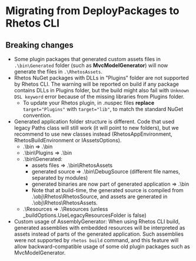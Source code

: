 # Migrating from DeployPackages to Rhetos CLI

## Breaking changes

* Some plugin packages that generated custom assets files in `.\bin\Generated` folder (such as **MvcModelGenerator**) will now generate the files in `.\RhetosAssets`.
* Rhetos NuGet packages with DLLs in "Plugins" folder are not supported by Rhetos CLI. The warning will be reported on build if any package contains DLLs in Plugins folder, but the build might also fail with `Unknown DSL keyword` error because of the missing libraries from Plugins folder.
  * To update your Rhetos plugin, in .nuspec files **replace** `target="Plugins"` with `target="lib"`, to match the standard NuGet convention.
* Generated application folder structure is different.
  Code that used legacy Paths class will still work (it will point to new folders),
  but we recommend to use new classes instead (RhetosAppEnvironment, RhetosBuildEnvironment or IAssetsOptions).
  * .\bin => .\bin
  * .\bin\Plugins => .\bin
  * .\bin\Generated:
    * assets files => .\bin\RhetosAssets
    * generated source => .\bin\DebugSource (different file names, separated by modules)
    * generated binaries are now part of generated application => .\bin
    * Note that at build-time, the generated source is compiled from .\obj\Rhetos\RhetosSource, and assets are generated in .\obj\Rhetos\RhetosAssets.
  * .\Resources => .\Resources (unless _buildOptions.UseLegacyResourcesFolder is false)
* Custom usage of AssemblyGenerator: When using Rhetos CLI build, generated assemblies with embedded resources will be interpreted as assets instead of parts of the generated application. Such assemblies were not supported by `rhetos build` command, and this feature will allow backward-compatible usage of some old plugin packages such as MvcModelGenerator.
